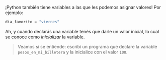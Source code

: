 ¡Python también tiene variables a las que les podemos asignar valores! Por ejemplo:

```python
dia_favorito = "viernes"
```

Ah, y cuando declarás una variable tenés que darle un valor inicial, lo cual se conoce como _inicializar_ la variable.

> Veamos si se entiende: escribí un programa que declare la variable `pesos_en_mi_billetera` y la inicialice con el valor `100`.

